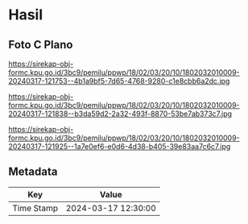 # Hasil

## Foto C Plano

https://sirekap-obj-formc.kpu.go.id/3bc9/pemilu/ppwp/18/02/03/20/10/1802032010009-20240317-121753--4b1a9bf5-7d65-4768-9280-c1e8cbb6a2dc.jpg

https://sirekap-obj-formc.kpu.go.id/3bc9/pemilu/ppwp/18/02/03/20/10/1802032010009-20240317-121838--b3da59d2-2a32-493f-8870-53be7ab373c7.jpg

https://sirekap-obj-formc.kpu.go.id/3bc9/pemilu/ppwp/18/02/03/20/10/1802032010009-20240317-121925--1a7e0ef6-e0d6-4d38-b405-39e83aa7c6c7.jpg


## Metadata

| Key        | Value               |
| ---------- | ------------------- |
| Time Stamp | 2024-03-17 12:30:00 |



